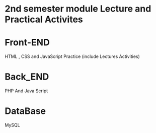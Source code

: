 # 2nd semester module Lecture and Practical Activites

# Front-END
HTML , CSS and JavaScript Practice (include Lectures Activities) 

# Back_END
PHP And Java Script

# DataBase
MySQL
